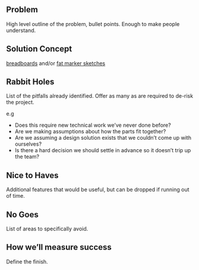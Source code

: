 ## Problem
High level outline of the problem, bullet points. Enough to make people understand.

## Solution Concept
[breadboards](https://basecamp.com/shapeup/1.3-chapter-04#breadboarding) and/or [fat marker sketches](https://basecamp.com/shapeup/1.3-chapter-04#fat-marker-sketches)

## Rabbit Holes
List of the pitfalls already identified. Offer as many as are required to de-risk the project. 

e.g 
- Does this require new technical work we’ve never done before?
- Are we making assumptions about how the parts fit together?
- Are we assuming a design solution exists that we couldn’t come up with ourselves?
- Is there a hard decision we should settle in advance so it doesn’t trip up the team?


## Nice to Haves
Additional features that would be useful, but can be dropped if running out of time.

## No Goes
List of areas to specifically avoid. 

## How we’ll measure success
Define the finish.